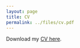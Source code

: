 ```yaml
---
layout: page
title: CV
permalink: ../files/cv.pdf
---
```


Download my <a href="../files/cv.pdf" target="_blank">CV here</a>.
